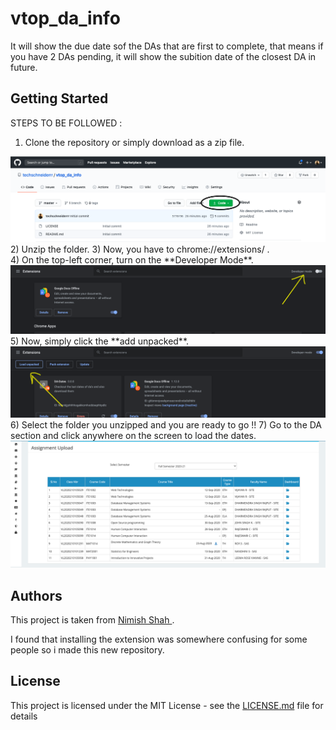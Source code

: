 # vtop_da_info

It will show the due date sof the DAs that are first to complete, that means if you have 2 DAs pending, it will show the subition date of the closest DA in future.

## Getting Started
STEPS TO BE FOLLOWED :
1) Clone the repository or simply download as a zip file.
<img src="https://github.com/techschneiderrr/vtop_da_info/blob/master/img/1.png">
2) Unzip the folder.
3) Now, you have to chrome://extensions/ .<br>
4) On the top-left corner, turn on the **Developer Mode**.
<img src="https://github.com/techschneiderrr/vtop_da_info/blob/master/img/2.png">
5) Now, simply click the **add unpacked**.
<img src="https://github.com/techschneiderrr/vtop_da_info/blob/master/img/3.png">
6) Select the folder you unzipped and you are ready to go !!
7) Go to the DA section and click anywhere on the screen to load the dates.
<img src="https://github.com/techschneiderrr/vtop_da_info/blob/master/img/4.png">



## Authors

This project is taken from <a href="https://github.com/sudonims"> Nimish Shah </a>.<br>

I found that installing the extension was somewhere confusing for some people so i made this new repository.

## License

This project is licensed under the MIT License - see the [LICENSE.md](LICENSE.md) file for details

